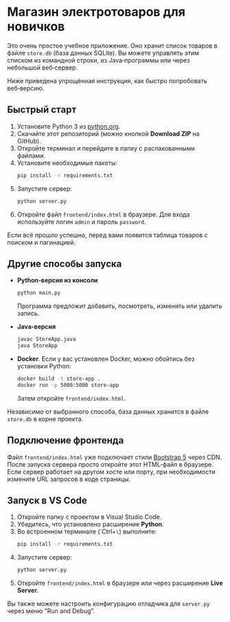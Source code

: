 # Магазин электротоваров для новичков

Это очень простое учебное приложение. Оно хранит список товаров в файле
`store.db` (база данных SQLite). Вы можете управлять этим списком из командной
строки, из Java‑программы или через небольшой веб‑сервер.

Ниже приведена упрощённая инструкция, как быстро попробовать веб‑версию.

## Быстрый старт

1. Установите Python 3 из [python.org](https://python.org).
2. Скачайте этот репозиторий (можно кнопкой **Download ZIP** на GitHub).
3. Откройте терминал и перейдите в папку с распакованными файлами.
4. Установите необходимые пакеты:
   ```bash
   pip install -r requirements.txt
   ```
5. Запустите сервер:
   ```bash
   python server.py
   ```
6. Откройте файл `frontend/index.html` в браузере. Для входа используйте логин
   `admin` и пароль `password`.

Если всё прошло успешно, перед вами появится таблица товаров с поиском и
пагинацией.

## Другие способы запуска

- **Python‑версия из консоли**
  ```bash
  python main.py
  ```
  Программа предложит добавить, посмотреть, изменить или удалить запись.

- **Java‑версия**
  ```bash
  javac StoreApp.java
  java StoreApp
  ```

- **Docker**. Если у вас установлен Docker, можно обойтись без установки Python:
  ```bash
  docker build -t store-app .
  docker run -p 5000:5000 store-app
  ```
  Затем откройте `frontend/index.html`.

Независимо от выбранного способа, база данных хранится в файле `store.db` в
корне проекта.

## Подключение фронтенда

Файл `frontend/index.html` уже подключает стили [Bootstrap 5](https://getbootstrap.com/) через CDN.
После запуска сервера просто откройте этот HTML‑файл в браузере.
Если сервер работает на другом хосте или порту, при необходимости
измените URL запросов в коде страницы.

## Запуск в VS Code

1. Откройте папку с проектом в Visual Studio Code.
2. Убедитесь, что установлено расширение **Python**.
3. Во встроенном терминале (\`Ctrl+`\`) выполните:
   ```bash
   pip install -r requirements.txt
   ```
4. Запустите сервер:
   ```bash
   python server.py
   ```
5. Откройте `frontend/index.html` в браузере или через расширение **Live Server**.

Вы также можете настроить конфигурацию отладчика для `server.py` через меню "Run and Debug".
